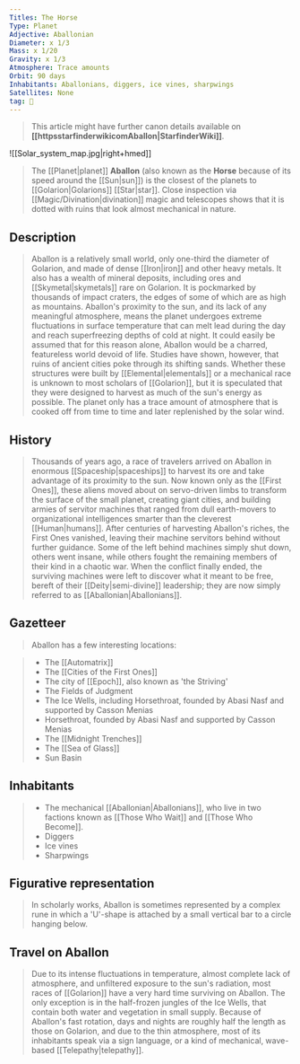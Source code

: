 ```yaml
---
Titles: The Horse
Type: Planet
Adjective: Aballonian
Diameter: x 1/3
Mass: x 1/20
Gravity: x 1/3
Atmosphere: Trace amounts
Orbit: 90 days
Inhabitants: Aballonians, diggers, ice vines, sharpwings
Satellites: None
tag: 🌌
---
```






> This article might have further canon details available on **[[httpsstarfinderwikicomAballon|StarfinderWiki]]**.


![[Solar_system_map.jpg|right+hmed]] 

> The [[Planet|planet]] **Aballon** (also known as the **Horse** because of its speed around the [[Sun|sun]]) is the closest of the planets to [[Golarion|Golarions]] [[Star|star]]. Close inspection via [[Magic/Divination|divination]] magic and telescopes shows that it is dotted with ruins that look almost mechanical in nature.



## Description

> Aballon is a relatively small world, only one-third the diameter of Golarion, and made of dense [[Iron|iron]] and other heavy metals. It also has a wealth of mineral deposits, including ores and [[Skymetal|skymetals]] rare on Golarion. It is pockmarked by thousands of impact craters, the edges of some of which are as high as mountains.
> Aballon's proximity to the sun, and its lack of any meaningful atmosphere, means the planet undergoes extreme fluctuations in surface temperature that can melt lead during the day and reach superfreezing depths of cold at night. It could easily be assumed that for this reason alone, Aballon would be a charred, featureless world devoid of life. Studies have shown, however, that ruins of ancient cities poke through its shifting sands. Whether these structures were built by [[Elemental|elementals]] or a mechanical race is unknown to most scholars of [[Golarion]], but it is speculated that they were designed to harvest as much of the sun's energy as possible. The planet only has a trace amount of atmosphere that is cooked off from time to time and later replenished by the solar wind.


## History

> Thousands of years ago, a race of travelers arrived on Aballon in enormous [[Spaceship|spaceships]] to harvest its ore and take advantage of its proximity to the sun. Now known only as the [[First Ones]], these aliens moved about on servo-driven limbs to transform the surface of the small planet, creating giant cities, and building armies of servitor machines that ranged from dull earth-movers to organizational intelligences smarter than the cleverest [[Human|humans]].
> After centuries of harvesting Aballon's riches, the First Ones vanished, leaving their machine servitors behind without further guidance. Some of the left behind machines simply shut down, others went insane, while others fought the remaining members of their kind in a chaotic war. When the conflict finally ended, the surviving machines were left to discover what it meant to be free, bereft of their [[Deity|semi-divine]] leadership; they are now simply referred to as [[Aballonian|Aballonians]].


## Gazetteer

> Aballon has a few interesting locations:

> - The [[Automatrix]]
> - The [[Cities of the First Ones]]
> - The city of [[Epoch]], also known as 'the Striving'
> - The Fields of Judgment
> - The Ice Wells, including
Horsethroat, founded by Abasi Nasf and supported by Casson Menias
> - Horsethroat, founded by Abasi Nasf and supported by Casson Menias
> - The [[Midnight Trenches]]
> - The [[Sea of Glass]]
> - Sun Basin

## Inhabitants

> - The mechanical [[Aballonian|Aballonians]], who live in two factions known as [[Those Who Wait]] and [[Those Who Become]].
> - Diggers
> - Ice vines
> - Sharpwings

## Figurative representation

> In scholarly works, Aballon is sometimes represented by a complex rune in which a 'U'-shape is attached by a small vertical bar to a circle hanging below.


## Travel on Aballon

> Due to its intense fluctuations in temperature, almost complete lack of atmosphere, and unfiltered exposure to the sun's radiation, most races of [[Golarion]] have a very hard time surviving on Aballon. The only exception is in the half-frozen jungles of the Ice Wells, that contain both water and vegetation in small supply.
> Because of Aballon's fast rotation, days and nights are roughly half the length as those on Golarion, and due to the thin atmosphere, most of its inhabitants speak via a sign language, or a kind of mechanical, wave-based [[Telepathy|telepathy]].








